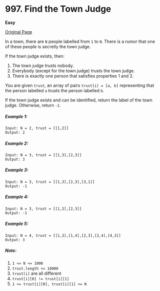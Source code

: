 # 997. Find the Town Judge

**Easy**

[Original Page](https://leetcode.com/problems/find-the-town-judge/)

In a town, there are `N` people labelled from `1` to `N`.  There is a rumor that one of these people is secretly the town judge.

If the town judge exists, then:

1. The town judge trusts nobody.
2. Everybody (except for the town judge) trusts the town judge.
3. There is exactly one person that satisfies properties 1 and 2.

You are given `trust`, an array of pairs `trust[i] = [a, b]` representing that the person labelled `a` trusts the person labelled `b`.

If the town judge exists and can be identified, return the label of the town judge.  Otherwise, return `-1`.

##### Example 1:
```
Input: N = 2, trust = [[1,2]]
Output: 2
```

##### Example 2:
```
Input: N = 3, trust = [[1,3],[2,3]]
Output: 3
```

##### Example 3:
```
Input: N = 3, trust = [[1,3],[2,3],[3,1]]
Output: -1
```

##### Example 4:
```
Input: N = 3, trust = [[1,2],[2,3]]
Output: -1
```

##### Example 5:
```
Input: N = 4, trust = [[1,3],[1,4],[2,3],[2,4],[4,3]]
Output: 3
```

##### Note:
1. `1 <= N <= 1000`
2. `trust.length <= 10000`
3. `trust[i]` are all different
4. `trust[i][0] != trust[i][1]`
5. `1 <= trust[i][0], trust[i][1] <= N`
